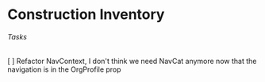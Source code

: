 # Construction Inventory
###### Tasks
[ ] Refactor NavContext, I don't think we need NavCat anymore now that the navigation is in the OrgProfile prop